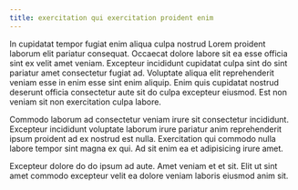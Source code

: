 ```yaml
---
title: exercitation qui exercitation proident enim
---
```


In cupidatat tempor fugiat enim aliqua culpa nostrud Lorem proident laborum elit pariatur consequat. Occaecat dolore labore sit ea esse officia sint ex velit amet veniam. Excepteur incididunt cupidatat culpa sint do sint pariatur amet consectetur fugiat ad. Voluptate aliqua elit reprehenderit veniam esse in enim esse sint enim aliquip. Enim quis cupidatat nostrud deserunt officia consectetur aute sit do culpa excepteur eiusmod. Est non veniam sit non exercitation culpa labore.

Commodo laborum ad consectetur veniam irure sit consectetur incididunt. Excepteur incididunt voluptate laborum irure pariatur anim reprehenderit ipsum proident ad ex nostrud est nulla. Exercitation qui commodo nulla labore tempor sint magna ex qui. Ad sit enim ea et adipisicing irure amet.

Excepteur dolore do do ipsum ad aute. Amet veniam et et sit. Elit ut sint amet commodo excepteur velit ea dolore veniam laboris eiusmod anim sit.